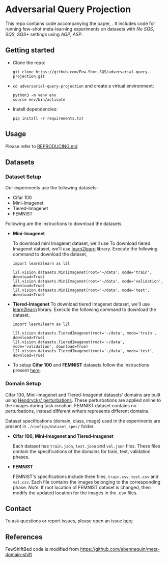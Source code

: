 # Adversarial Query Projection
This repo contains code accompanying the paper, . It includes code for running few-shot meta-learning experiments on datasets with *No SQS*, *SQS*, *SQS+* settings using *AQP*, *ASP*.

## Getting started

* Clone the repo:

    ```
    git clone https://github.com/Few-Shot-SQS/adversarial-query-projection.git
    ```

* `cd adversarial-query-projection` and create a virtual environment:

    ```
    python3 -m venv env
    source env/bin/activate
    ```

* Install dependencies: 
  ```
  pip install -r requirements.txt
  ```


## Usage

Please refer to [REPRODUCING.md](./REPRODUCING.md)


## Datasets

### Dataset Setup
Our experiments use the following datasets:
- Cifar 100
- Mini-Imagenet
- Tiered-Imagenet
- FEMNIST

Following are the instructions to download the datasets.


* **Mini-Imagenet**

    To download mini Imagenet dataset, we'll use To download tiered Imagenet dataset, we'll use [learn2learn](http://learn2learn.net/) library. Execute the following command to download the dataset,

    ```
    import learn2learn as l2l

    l2l.vision.datasets.MiniImagenet(root='~/data', mode='train', download=True)
    l2l.vision.datasets.MiniImagenet(root='~/data', mode='validation', download=True)
    l2l.vision.datasets.MiniImagenet(root='~/data', mode='test', download=True)
    ```

* **Tiered-Imagenet**
    To download tiered Imagenet dataset, we'll use [learn2learn](http://learn2learn.net/) library. Execute the following command to download the dataset,
    ```
    import learn2learn as l2l

    l2l.vision.datasets.TieredImagenet(root='~/data', mode='train', download=True)
    l2l.vision.datasets.TieredImagenet(root='~/data', mode='validation', download=True)
    l2l.vision.datasets.TieredImagenet(root='~/data', mode='test', download=True)
    ```

* To setup **Cifar 100** and **FEMNIST** datasets follow the instructions present [here](https://github.com/ebennequin/meta-domain-shift/blob/master/DATASETS.md).

### Domain Setup
Cifar 100, Mini-Imagenet and Tiered-Imagenet datasets' domains are built using [Hendrycks' perturbations](https://github.com/hendrycks/robustness). These perturbations are applied online to the images during task creation. FEMNIST dataset contains no perturbations, instead different writers represents different domains.

Dataset specifications (domain, class, image) used in the experiments are present in `./configs/dataset_spec/` folder.

* **Cifar 100, Mini-Imagenet and Tiered-Imagenet**

    Each dataset has `train.json`, `test.json` and `val.json` files. These files contain the specifications of the domains for train, test, validation phases.

* **FEMNIST**

    FEMNIST's specifications include three files, `train.csv`, `test.csv` and `val.csv`. Each file contains the images belonging to the corresponding phase.
    *Note:* If root location of FEMNIST dataset is changed, then modify the updated location for the images in the .csv files.

## Contact
To ask questions or report issues, please open an issue [here](https://github.com/Few-Shot-SQS/aqp/issues)

## References
FewShiftBed code is modified from https://github.com/ebennequin/meta-domain-shift

